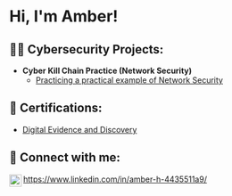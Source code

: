  <h1>Hi, I'm Amber! </h1>

<h2>👩‍💻 Cybersecurity Projects:</h2> 

- <b>Cyber Kill Chain Practice (Network Security)</b>
  - [Practicing a practical example of Network Security](https://github.com/Ambichichan/ActiveDirectoryLab)
  

  
  
  

<h2>📄 Certifications:</h2>

- [Digital Evidence and Discovery](https://github.com/)

<h2> 🤳 Connect with me:</h2>

[<img align="left" alt="JoshMadakor | LinkedIn" width="22px" src="https://cdn.jsdelivr.net/npm/simple-icons@v3/icons/linkedin.svg" />][linkedin]

[linkedin]: https://www.linkedin.com/in/amber-h-4435511a9/

<!--

Here are some ideas to get you started:

- 🔭 I’m currently working on ...
- 🌱 I’m currently learning ...
- 👯 I’m looking to collaborate on ...
- 🤔 I’m looking for help with ...
- 💬 Ask me about ...
- 📫 How to reach me: ...
- 😄 Pronouns: ...
- ⚡ Fun fact: ...
-->
https://www.linkedin.com/in/amber-h-4435511a9/

